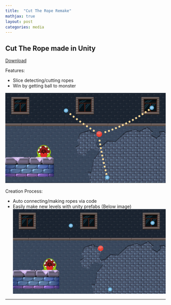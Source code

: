 ```yaml
---
title:  "Cut The Rope Remake"
mathjax: true
layout: post
categories: media
---
```


## Cut The Rope made in Unity
[Download](https://1drv.ms/u/c/502806d3b757312b/Ea2FsHq6EvZDrdM4I9nCoLMBEdnR_pGYmYNNkxvi_TvuNA?e=KWPE3V)

Features:
- Slice detecting/cutting ropes
- Win by getting ball to monster

![Pinball Game](/images/CutTheRopeGame.png)

Creation Process:
- Auto connecting/making ropes via code
- Easily make new levels with unity prefabs (Below image)
![Pinball Game](/images/CutTheRopePrefabs.png)
---
